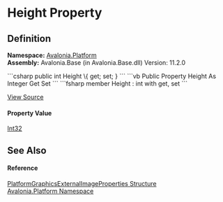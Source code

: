 # Height Property




## Definition
**Namespace:** <a href="N_Avalonia_Platform">Avalonia.Platform</a>  
**Assembly:** Avalonia.Base (in Avalonia.Base.dll) Version: 11.2.0

<Tabs groupId="api-code-preview">
<TabItem value="csharp" label="C#">
```csharp
public int Height \{
	get;
 set; }
```
</TabItem>
<TabItem value="vb" label="VB">
```vb
Public Property Height As Integer
		Get
	Set
```
</TabItem>
<TabItem value="fsharp" label="F#">
```fsharp
member Height : int with 
		get, set
```
</TabItem>
</Tabs>



<a href="https://github.com/AvaloniaUI/Avalonia/tree/master/src/Avalonia.Base/Platform/PlatformGraphicsExternalMemory.cs#L6" title="View the source code">View Source</a>



#### Property Value
<a href="https://learn.microsoft.com/dotnet/api/system.int32" target="_blank" rel="noopener noreferrer">Int32</a>

## See Also


#### Reference
<a href="T_Avalonia_Platform_PlatformGraphicsExternalImageProperties">PlatformGraphicsExternalImageProperties Structure</a>  
<a href="N_Avalonia_Platform">Avalonia.Platform Namespace</a>  
